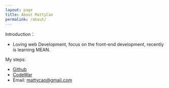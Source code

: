 ```yaml
---
layout: page
title: About MattyCao
permalink: /about/
---
```


Introduction：

* Loving web Development, focus on the front-end development, recently is learning MEAN.

My steps:

- <a href="https://github.com/{{site.github_username}}" target="_blank">Github</a>
- <a href="http://www.codewars.com/users/mattycao" target="_blank">CodeWar</a>
- Email: mattycao@gmail.com